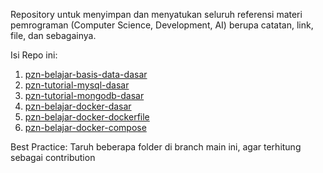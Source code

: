 Repository untuk menyimpan dan menyatukan seluruh referensi materi pemrograman (Computer Science, Development, AI) berupa catatan, link, file, dan sebagainya.

Isi Repo ini:
1. [pzn-belajar-basis-data-dasar](pzn-belajar-basis-data/materi/materi.md)
2. [pzn-tutorial-mysql-dasar](pzn-tutorial-mysql-database/materi/materi.md)
3. [pzn-tutorial-mongodb-dasar](pzn-tutorial-mongodb-dasar/materi/materi.md)
4. [pzn-belajar-docker-dasar](pzn-belajar-docker/tutorial-docker-dasar/materi/materi.md)
5. [pzn-belajar-docker-dockerfile](pzn-belajar-docker/tutorial-docker-dockerfile/materi/materi.md)
6. [pzn-belajar-docker-compose](pzn-belajar-docker/tutorial-docker-compose/materi/materi.md)

Best Practice: Taruh beberapa folder di branch main ini, agar terhitung sebagai contribution
